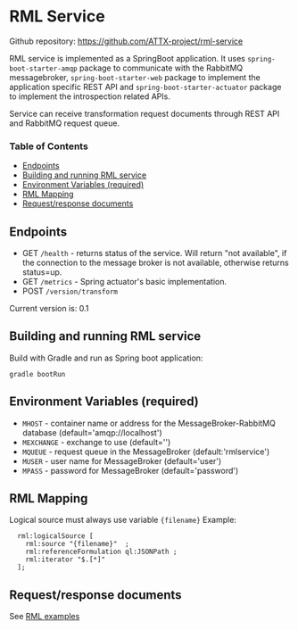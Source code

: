 # RML Service

Github repository: https://github.com/ATTX-project/rml-service

RML service is implemented as a SpringBoot application. It uses `spring-boot-starter-amqp` package to communicate with the RabbitMQ messagebroker, `spring-boot-starter-web` package to implement the application specific REST API and `spring-boot-starter-actuator` package to implement the introspection related APIs.

Service can receive transformation request documents through REST API and RabbitMQ request queue.

### Table of Contents
<!-- TOC START min:1 max:3 link:true update:false -->
  - [Endpoints](#endpoints)
  - [Building and running RML service](#building-and-running-rml-service)
  - [Environment Variables (required)](#environment-variables-required)
  - [RML Mapping](#rml-mapping)
  - [Request/response documents](#requestresponse-documents)

<!-- TOC END -->

## Endpoints

* GET `/health` - returns status of the service. Will return "not available", if the connection to the message broker is not available, otherwise returns status=up.
* GET `/metrics` - Spring actuator's basic implementation.
* POST `/version/transform`

Current version is: 0.1

## Building and running RML service

Build with Gradle and run as Spring boot application:

```
gradle bootRun
```

## Environment Variables (required)

* `MHOST` - container name or address for the MessageBroker-RabbitMQ database (default='amqp://localhost')
* `MEXCHANGE` - exchange to use (default='')
* `MQUEUE` - request queue in the MessageBroker (default:'rmlservice')
* `MUSER` - user name for MessageBroker (default='user')
* `MPASS` - password for MessageBroker (default='password')

## RML Mapping

Logical source must always use variable ```{filename}```
Example:

```turtle
  rml:logicalSource [
    rml:source "{filename}"  ;
    rml:referenceFormulation ql:JSONPath ;
    rml:iterator "$.[*]"
  ];
```

## Request/response documents

See [RML examples](Examples-RML-Service.md)
